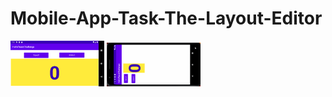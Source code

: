 # Mobile-App-Task-The-Layout-Editor

<img src="c1.png" width="150">

<img src="c1g.gif" width="150">
